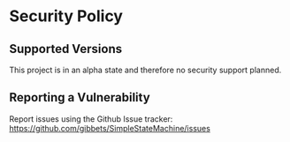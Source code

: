 # Security Policy

## Supported Versions

This project is in an alpha state and therefore no security support planned.

## Reporting a Vulnerability

Report issues using the Github Issue tracker: https://github.com/gibbets/SimpleStateMachine/issues
